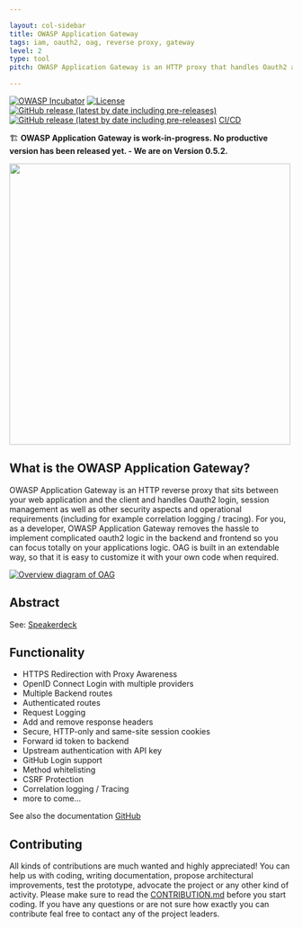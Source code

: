 ```yaml
---

layout: col-sidebar
title: OWASP Application Gateway
tags: iam, oauth2, oag, reverse proxy, gateway
level: 2
type: tool
pitch: OWASP Application Gateway is an HTTP proxy that handles Oauth2 authentication and session management and can issue verifyable JWT tokens for downstream systems.

---
```


[![OWASP Incubator](https://img.shields.io/badge/owasp-incubator-blue.svg)](https://owasp.org/www-project-application-gateway/)
[![License](https://img.shields.io/badge/License-Apache%202.0-blue.svg)](https://github.com/gianlucafrei/Application-Gateway/blob/main/LICENSE)
[![GitHub release (latest by date including pre-releases)](https://img.shields.io/github/v/release/gianlucafrei/nellygateway)](https://github.com/gianlucafrei/Application-Gateway/releases)
[![GitHub release (latest by date including pre-releases)](https://img.shields.io/github/last-commit/gianlucafrei/nellygateway)](https://github.com/gianlucafrei/Application-Gateway)
[CI/CD](https://github.com/gianlucafrei/Application-Gateway/actions?query=workflow%3ACI%2FCD)

🏗️ **OWASP Application Gateway is work-in-progress. No productive version has been released yet. - We are on Version 0.5.2.**

<a href="https://github.com/gianlucafrei/Application-Gateway/wiki"><img src="https://raw.githubusercontent.com/gianlucafrei/Application-Gateway/main/doc/pictures/Banner.png" width="500" /></a>
## What is the OWASP Application Gateway?

OWASP Application Gateway is an HTTP reverse proxy that sits between your web application and the client and handles Oauth2 login, session management as well as other security aspects and operational requirements (including for example correlation logging / tracing). For you, as a developer, OWASP Application Gateway removes the hassle to implement complicated oauth2 logic in the backend and frontend so you can focus totally on your applications logic. OAG is built in an extendable way, so that it is easy to customize it with your own code when required.

<a href="https://github.com/gianlucafrei/Application-Gateway"><img src="https://github.com/gianlucafrei/Application-Gateway/blob/main/doc/OAG-Overrview.png?raw=true" alt="Overview diagram of OAG"></a>

## Abstract

See: <a href="https://speakerdeck.com/gianlucafrei/owasp-application-gateway-abstract">Speakerdeck</a>

## Functionality

- HTTPS Redirection with Proxy Awareness
- OpenID Connect Login with multiple providers
- Multiple Backend routes
- Authenticated routes
- Request Logging
- Add and remove response headers
- Secure, HTTP-only and same-site session cookies
- Forward id token to backend
- Upstream authentication with API key
- GitHub Login support
- Method whitelisting
- CSRF Protection
- Correlation logging / Tracing
- more to come...

See also the documentation [GitHub](https://github.com/gianlucafrei/Application-Gateway/wiki)

## Contributing

All kinds of contributions are much wanted and highly appreciated! You can help us with coding, writing documentation, propose architectural improvements, test the prototype, advocate the project or any other kind of activity. Please make sure to read the [CONTRIBUTION.md](https://github.com/gianlucafrei/Application-Gateway/blob/main/CONTRIBUTING.md) before you start coding. If you have any questions or are not sure how exactly you can contribute feal free to contact any of the project leaders.
